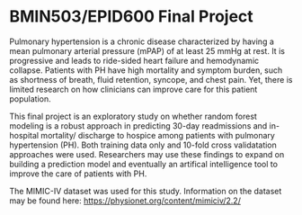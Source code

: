 # BMIN503/EPID600 Final Project

Pulmonary hypertension is a chronic disease characterized by having a mean pulmonary arterial pressure (mPAP) of at least 25 mmHg at rest. It is progressive and leads to ride-sided heart failure and hemodynamic collapse. Patients with PH have high mortality and symptom burden, such as shortness of breath, fluid retention, syncope, and chest pain. Yet, there is limited research on how clinicians can improve care for this patient population. 

This final project is an exploratory study on whether random forest modeling is a robust approach in predicting 30-day readmissions and in-hospital mortality/ discharge to hospice among patients with pulmonary hypertension (PH). Both training data only and 10-fold cross validatation approaches were used. Researchers may use these findings to expand on building a prediction model and eventually an artifical intelligence tool to improve the care of patients with PH.  

The MIMIC-IV dataset was used for this study. Information on the dataset may be found here: https://physionet.org/content/mimiciv/2.2/ 


